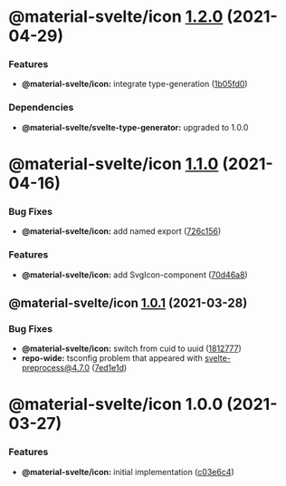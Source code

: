 # @material-svelte/icon [1.2.0](https://github.com/material-svelte/material-svelte/compare/@material-svelte/icon@1.1.0...@material-svelte/icon@1.2.0) (2021-04-29)


### Features

* **@material-svelte/icon:** integrate type-generation ([1b05fd0](https://github.com/material-svelte/material-svelte/commit/1b05fd086c9ac535bccd96bb9826079f870fc50b))





### Dependencies

* **@material-svelte/svelte-type-generator:** upgraded to 1.0.0

# @material-svelte/icon [1.1.0](https://github.com/material-svelte/material-svelte/compare/@material-svelte/icon@1.0.1...@material-svelte/icon@1.1.0) (2021-04-16)


### Bug Fixes

* **@material-svelte/icon:** add named export ([726c156](https://github.com/material-svelte/material-svelte/commit/726c156c9ce611e18c93a501d4269cf5e07d202f))


### Features

* **@material-svelte/icon:** add SvgIcon-component ([70d46a8](https://github.com/material-svelte/material-svelte/commit/70d46a82473089322ca9619bea09b0b68ad9db31))

## @material-svelte/icon [1.0.1](https://github.com/material-svelte/material-svelte/compare/@material-svelte/icon@1.0.0...@material-svelte/icon@1.0.1) (2021-03-28)


### Bug Fixes

* **@material-svelte/icon:** switch from cuid to uuid ([1812777](https://github.com/material-svelte/material-svelte/commit/1812777ea58f7458016edaa8e98f99b110348bab))
* **repo-wide:** tsconfig problem that appeared with svelte-preprocess@4.7.0 ([7ed1e1d](https://github.com/material-svelte/material-svelte/commit/7ed1e1d57e5caf60f39ebd8a67cf0ae0ad28f529))

# @material-svelte/icon 1.0.0 (2021-03-27)


### Features

* **@material-svelte/icon:** initial implementation ([c03e6c4](https://github.com/material-svelte/material-svelte/commit/c03e6c4f317e26327e5b36a6339534be61734639))
